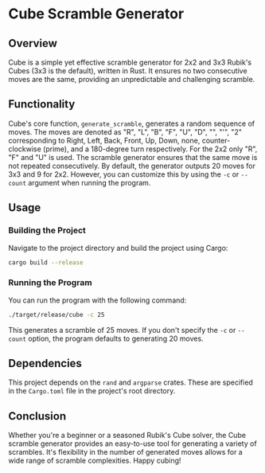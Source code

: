 # Cube Scramble Generator
## Overview
Cube is a simple yet effective scramble generator for 2x2 and 3x3 Rubik's Cubes (3x3 is the default), written in Rust. It ensures no two consecutive moves are the same, providing an unpredictable and challenging scramble.
## Functionality
Cube's core function, `generate_scramble`, generates a random sequence of moves. The moves are denoted as "R", "L", "B", "F", "U", "D", "", "'", "2" corresponding to Right, Left, Back, Front, Up, Down, none, counter-clockwise (prime), and a 180-degree turn respectively. For the 2x2 only "R", "F" and "U" is used.
The scramble generator ensures that the same move is not repeated consecutively. By default, the generator outputs 20 moves for 3x3 and 9 for 2x2. However, you can customize this by using the `-c` or `--count` argument when running the program.
## Usage
### Building the Project
Navigate to the project directory and build the project using Cargo:
```sh
cargo build --release
```
### Running the Program
You can run the program with the following command:
```sh
./target/release/cube -c 25
```
This generates a scramble of 25 moves. If you don't specify the `-c` or `--count` option, the program defaults to generating 20 moves.
## Dependencies
This project depends on the `rand` and `argparse` crates. These are specified in the `Cargo.toml` file in the project's root directory.
## Conclusion
Whether you're a beginner or a seasoned Rubik's Cube solver, the Cube scramble generator provides an easy-to-use tool for generating a variety of scrambles. It's flexibility in the number of generated moves allows for a wide range of scramble complexities. Happy cubing!
